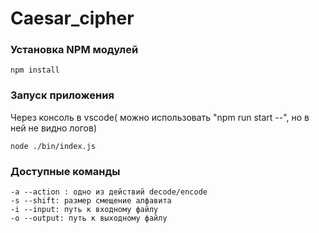 # Caesar_cipher


### Установка NPM модулей

```
npm install
```

### Запуск приложения

Через консоль в vscode( можно использовать "npm run start --", но в ней не видно логов)
```
node ./bin/index.js
```

### Доступные команды

```
-a --action : одно из действий decode/encode
-s --shift: размер смещение алфавита
-i --input: путь к входному файлу
-o --output: путь к выходному файлу
```